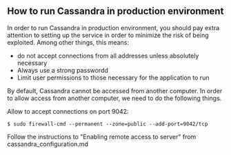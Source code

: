 ## How to run Cassandra in production environment

In order to run Cassandra in production environment, you should pay extra attention
to setting up the service in order to minimize the risk of being exploited. Among
other things, this means:

- do not accept connections from all addresses unless absolutely necessary
- Always use a strong passwordd
- Limit user permissions to those necessary for the application to run

By default, Cassandra cannot be accessed from another computer. In order to allow access from
another computer, we need to do the following things.

Allow to accept connections on port 9042:

```
$ sudo firewall-cmd --permanent --zone=public --add-port=9042/tcp
```

Follow the instructions to "Enabling remote access to server" from cassandra_configuration.md
